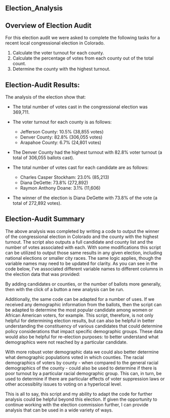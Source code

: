 ## Election_Analysis
## Overview of Election Audit
For this election audit we were asked to complete the following tasks for a recent local congressional election in Colorado.

  1. Calculate the voter turnout for each county.
  2. Calculate the percentage of votes from each county out of the total count.
  3. Determine the county with the highest turnout.

## Election-Audit Results:
The analysis of the election show that:
  
  * The total number of votes cast in the congressional election was 369,711.
  
  * The voter turnout for each county is as follows:
  
    * Jefferson County: 10.5% (38,855 votes)
    * Denver County: 82.8% (306,055 votes)
    * Arapahoe County: 6.7% (24,801 votes)
 
  * The Denver County had the highest turnout with 82.8% voter turnout (a total of 306,055 ballots cast).
  
  * The total number of votes cast for each candidate are as follows:
  
    * Charles Casper Stockham: 23.0% (85,213)
    * Diana DeGette: 73.8% (272,892)
    * Raymon Anthony Doane: 3.1% (11,606)
    
  * The winner of the election is Diana DeGette with 73.8% of the vote (a total of 272,892 votes).
  
  ## Election-Audit Summary
  The above analysis was completed by writing a code to output the winner of the congressional election in Colorado and the county with the highest turnout. The script also outputs a full candidate and county list and the number of votes associated with each. With some modifications this script can be utilized to output those same results in any given election, including national elections or smaller city races. The same logic applies, though the variable names may need to be updated for clarity. As you can see in the code below, I've associated different variable names to different columns in the election data that was provided:
  
  By adding candidates or counties, or the number of ballots more generally, then with the click of a button a new analysis can be run.
  
  Additionally, the same code can be adapted for a number of uses. If we received any demographic information from the ballots, then the script can be adapted to determine the most popular candidate among women or African American voters, for example. This script, therefore, is not only helpful for determining election results, but can also be helpful in better understanding the constituency of various candidates that could determine policy considerations that impact specific demographic groups. These data would also be helpful for re-election purposes: to better understand what demographics were not reached by a particular candidate.
  
  With more robust voter demographic data we could also better determine what demographic populations voted in which counties. The racial demographics of voters by county - when compared to the general racial demographics of the county - could also be used to determine if there is poor turnout by a particular racial demographic group. This can, in turn, be used to determine if there are particular effects of voter suppression laws or other accessiblity issues to voting on a hyperlocal level.
  
  This is all to say, this script and my ability to adapt the code for further analysis could be helpful beyond this election. If given the opportunity to continue working with the election commission further, I can provide analysis that can be used in a wide variety of ways.
